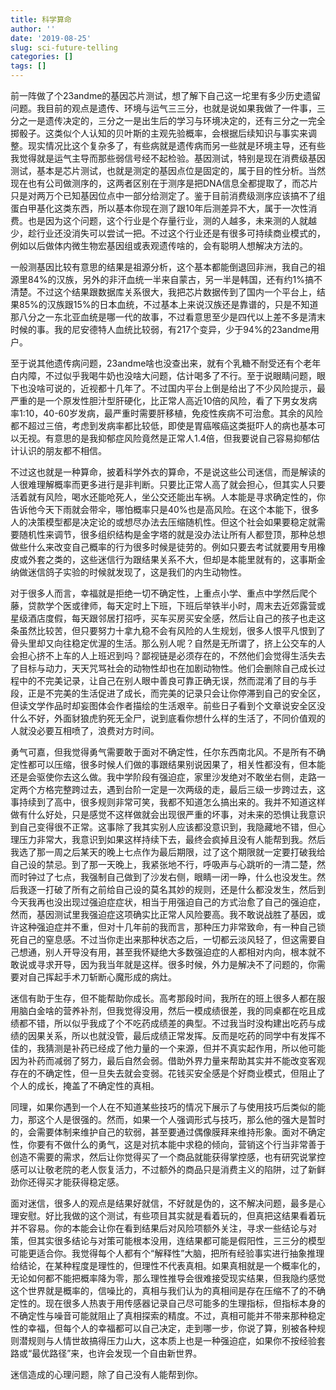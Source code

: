 ```yaml
---
title: 科学算命
author: ''
date: '2019-08-25'
slug: sci-future-telling
categories: []
tags: []
---
```


前一阵做了个23andme的基因芯片测试，想了解下自己这一坨里有多少历史遗留问题。我目前的观点是遗传、环境与运气三三分，也就是说如果我做了一件事，三分之一是遗传决定的，三分之一是出生后的学习与环境决定的，还有三分之一完全掷骰子。这类似个人认知的贝叶斯的主观先验概率，会根据后续知识与事实来调整。现实情况比这个复杂多了，有些病就是遗传病而另一些就是环境主导，还有些我觉得就是运气主导而那些弱信号经不起检验。基因测试，特别是现在消费级基因测试，基本是芯片测试，也就是测定的基因点位是固定的，属于目的性分析。当然现在也有公司做测序的，这两者区别在于测序是把DNA信息全都提取了，而芯片只是对两万个已知基因位点中一部分给测定了。鉴于目前消费级测序应该搞不了组蛋白甲基化这类东西，所以基本你现在测了跟10年后测差异不大，属于一次性消费。也是因为这个问题，这个行业是个存量行业，测的人越多，未来测的人就越少，趁行业还没消失可以尝试一把。不过这个行业还是有很多可持续商业模式的，例如以后做体内微生物宏基因组或表观遗传啥的，会有聪明人想解决方法的。

一般测基因比较有意思的结果是祖源分析，这个基本都能倒退回非洲，我自己的祖源里84%的汉族，另外的非汗血统一半来自蒙古，另一半是韩国，还有约1%搞不清楚。不过这个结果跟数据库关系很大，我把芯片数据传到了国内一个平台上，结果85%的汉族跟15%的日本血统，不过基本上来说汉族还是靠谱的，只是不知道那八分之一东北亚血统是哪一代的故事，不过看意思至少是四代以上差不多是清末时候的事。我的尼安德特人血统比较弱，有217个变异，少于94%的23andme用户。

至于说其他遗传病问题，23andme啥也没查出来，就有个乳糖不耐受还有个老年白内障，不过似乎我喝牛奶也没啥大问题，估计喝多了不行。至于说眼睛问题，眼下也没啥可说的，近视都十几年了。不过国内平台上倒是给出了不少风险提示，最严重的是一个原发性胆汁型肝硬化，比正常人高近10倍的风险，看了下男女发病率1:10，40-60岁发病，最严重时需要肝移植，免疫性疾病不可治愈。其余的风险都不超过三倍，考虑到发病率都比较低，即使是胃癌喉癌这类挺吓人的病也基本可以无视。有意思的是我抑郁症风险竟然是正常人1.4倍，但我要说自己容易抑郁估计认识的朋友都不相信。

不过这也就是一种算命，披着科学外衣的算命，不是说这些公司迷信，而是解读的人很难理解概率而更多进行是非判断。只要比正常人高了就会担心，但其实人只要活着就有风险，喝水还能呛死人，坐公交还能出车祸。人本能是寻求确定性的，你告诉他今天下雨就会带伞，哪怕概率只是40%也是高风险。在这个本能下，很多人的决策模型都是决定论的或想尽办法去压缩随机性。但这个社会如果要稳定就需要随机性来调节，很多组织结构是金字塔的就是没办法让所有人都登顶，那种总想做些什么来改变自己概率的行为很多时候是徒劳的。例如只要去考试就要用专用橡皮或外套之类的，这些迷信行为跟结果关系不大，但却是本能里就有的，这事斯金纳做迷信鸽子实验的时候就发现了，这是我们的内生动物性。

对于很多人而言，幸福就是拒绝一切不确定性，上重点小学、重点中学然后爬个藤，贷款学个医或律师，每天定时上下班，下班后举铁半小时，周末去近郊露营或星级酒店度假，每天跟邻居打招呼，买车买房买安全感，然后让自己的孩子也走这条虽然比较苦，但只要努力十拿九稳不会有风险的人生规划，很多人恨平凡恨到了骨头里却又向往稳定优渥的生活。那么别人呢？自然是无所谓了，挤上公交车的人会担心挤不上车的人上班迟到吗？鄙视链是必须存在的，不然他们会觉得生活失去了目标与动力，天天咒骂社会的动物性却也在加剧动物性。他们会删除自己成长过程中的不完美记录，让自己在别人眼中善良可靠正确无误，然而混淆了目的与手段，正是不完美的生活促进了成长，而完美的记录只会让你停滞到自己的安全区，但读文学作品时却妄图体会作者描绘的生活艰辛。前些日子看到个文章说安全区没什么不好，外面豺狼虎豹死无全尸，说到底看你想什么样的生活了，不同价值观的人就没必要互相喷了，浪费对方时间。

勇气可嘉，但我觉得勇气需要敢于面对不确定性，任尔东西南北风。不是所有不确定性都可以压缩，很多时候人们做的事跟结果别说因果了，相关性都没有，但本能还是会驱使你去这么做。我中学阶段有强迫症，家里沙发绝对不敢坐右侧，走路一定两个方格完整跨过去，遇到台阶一定是一次两级的走，最后三级一步跨过去，这事持续到了高中，很多规则非常可笑，我都不知道怎么搞出来的。我并不知道这样做有什么好处，只是感觉不这样做就会出现很严重的坏事，对未来的恐惧让我意识到自己变得很不正常。这事除了我其实别人应该都没意识到，我隐藏地不错，但心理压力非常大，我意识到如果这样持续下去，最终会疯掉且没有人能帮到我。然后我选了那一周之后某天的晚上七点作为最后期限，过了这个期限就一定要打破我给自己设的禁忌。到了那一天晚上，我紧张地不行，呼吸声与心跳听的一清二楚，然而时钟过了七点，我强制自己做到了沙发右侧，眼睛一闭一睁，什么也没发生。然后我逐一打破了所有之前给自己设的莫名其妙的规则，还是什么都没发生，然后到今天我再也没出现过强迫症症状，相当于用强迫自己的方式治愈了自己的强迫症，然而，基因测试里我强迫症这项确实比正常人风险要高。我不敢说战胜了基因，或许这种强迫症并不重，但对十几年前的我而言，那种压力非常致命，有一种自己锁死自己的窒息感。不过当你走出来那种状态之后，一切都云淡风轻了，但这需要自己想通，别人开导没有用，甚至我怀疑绝大多数强迫症的人都相对内向，根本就不敢说或寻求开导，因为我当年就是这样。很多时候，外力是解决不了问题的，你需要对自己挥起手术刀斩断心魔形成的病灶。

迷信有助于生存，但不能帮助你成长。高考那段时间，我所在的班上很多人都在服用脑白金啥的营养补剂，但我觉得没用，然后一模成绩很差，我的同桌都在吃且成绩都不错，所以似乎我成了个不吃药成绩差的典型。不过我当时没构建出吃药与成绩的因果关系，所以也就没管，最后成绩正常发挥。反而是吃药的同学中有发挥不佳的，我猜测是补药已经成了他力量的一个来源，但并不真实起作用，所以他可能因为补药而减弱了努力，最后自然会弱。借助外界力量来帮助其实并不能改变客观存在的不确定性，但一旦失去就会变弱。花钱买安全感是个好商业模式，但阻止了个人的成长，掩盖了不确定性的真相。

同理，如果你遇到一个人在不知道某些技巧的情况下展示了与使用技巧后类似的能力，那这个人是很强的。然而，如果一个人强调形式与技巧，那么他的强大是暂时的，会需要体制来维护自己的软弱，甚至要通过偶像膜拜来维持形象。面对不确定性，你要有不做什么的勇气，这是对抗本能中求稳的倾向，营销这个行当非常善于创造不需要的需求，然后让你觉得买了一个商品就能获得掌控感，也有研究说掌控感可以让敬老院的老人恢复活力，不过额外的商品只是消费主义的陷阱，过了新鲜劲你还得买才能获得稳定感。

面对迷信，很多人的观点是结果好就信，不好就是伪的，这不解决问题，最多是心理安慰。好比我做的这个测试，有些项目其实就是看着玩的，但真把这结果看着玩并不容易。你的本能会让你在看到结果后对风险项额外关注，寻求一些结论与对策，但其实很多结论与对策可能根本没用，连结果都可能是假阳性，三三分的模型可能更适合你。我觉得每个人都有个“解释性”大脑，把所有经验事实进行抽象推理给结论，在某种程度是理性的，但理性不代表真相。如果真相就是一个概率化的，无论如何都不能把概率降为零，那么理性推导会很难接受现实结果，但我隐约感觉这个世界就是概率的，信噪比的，真相与我们认为的真相间是存在压缩不了的不确定性的。现在很多人热衷于用传感器记录自己尽可能多的生理指标，但指标本身的不确定性与噪音可能就阻止了真相探索的精度。不过，真相可能并不带来那种稳定性的幸福，但每个人的幸福都可以自己决定，走到哪一步，你说了算，别被各种规则潜规则与人情世故搞得压力山大，这本质上也是一种强迫症，如果你不按经验套路或“最优路径”来，也许会发现一个自由新世界。

迷信造成的心理问题，除了自己没有人能帮到你。
